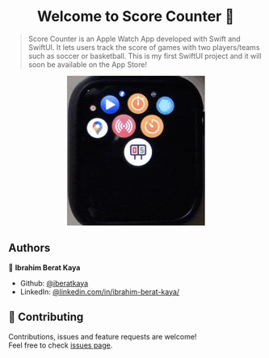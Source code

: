 <h1 align="center">Welcome to Score Counter 👋</h1>

> Score Counter is an Apple Watch App developed with Swift and SwiftUI. It lets users track the score of games with two players/teams such as soccer or basketball. This is my first SwiftUI project and it will soon be available on the App Store!


<p align="center">
    <img alt="Example Video" src="https://raw.githubusercontent.com/iberatkaya/score-counter/master/images/example.gif" width="273" height="297">
</p>

## Authors

👤 **Ibrahim Berat Kaya**

- Github: [@iberatkaya](https://github.com/iberatkaya)
- LinkedIn: [@linkedin.com/in/ibrahim-berat-kaya/](https://linkedin.com/in/ibrahim-berat-kaya/)

## 🤝 Contributing

Contributions, issues and feature requests are welcome!<br />Feel free to check [issues page](https://github.com/iberatkaya/score-counter/issues).
